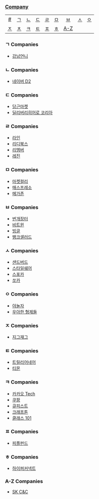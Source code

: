 ### [Company](#companies-1)

|     |     |     |     |     |     |     |     |     |
|:-:  |:-:  |:-:  |:-:  |:-:  |:-:  |:-:  |:-:  |:-:  |
| [#](#-companies)  | [ㄱ](#ㄱ-companies)  | [ㄴ](#ㄴ-companies)  | [ㄷ](#ㄷ-companies)  | [ㄹ](#ㄹ-companies)  | [ㅁ](#ㅁ-companies)  | [ㅂ](#ㅂ-companies)  | [ㅅ](#ㅅ-companies)  | [ㅇ](#ㅇ-companies)  |
| [ㅈ](#ㅈ-companies)  | [ㅊ](#ㅊ-companies)  | [ㅋ](#ㅋ-companies)  | [ㅌ](#ㅌ-companies)  | [ㅍ](#ㅍ-companies)  | [ㅎ](#ㅎ-companies)  | [A-Z](#A-Z-companies)

### ㄱ Companies

- [강남언니](https://blog.gangnamunni.com/blog)

### ㄴ Companies

- [네이버 D2](https://d2.naver.com/home)

### ㄷ Companies

- [당근마켓](https://medium.com/daangn)
- [딜리버리히어로 코리아](https://medium.com/deliverytechkorea)

### ㄹ Companies

- [라인](https://engineering.linecorp.com/ko/blog/)
- [리디북스](https://www.ridicorp.com/blog/)
- [리멤버](https://blog.dramancompany.com/)
- [레진](https://tech.lezhin.com/)

### ㅁ Companies

- [마켓컬리](https://helloworld.kurly.com/)
- [매스프레소](https://medium.com/qandastudy)
- [메가존](https://cloud.hosting.kr/blog/)

### ㅂ Companies

- [번개장터](https://bunjang.github.io/)
- [비트윈](http://engineering.vcnc.co.kr/)
- [빙글](https://medium.com/vingle-tech-blog)
- [뱅크샐러드](https://blog.banksalad.com/tech/)

### ㅅ Companies

- [샌드버드](https://blog.sendbird.com/ko/)
- [스타일쉐어](https://medium.com/styleshare)
- [스포카](https://spoqa.github.io/)
- [쏘카](https://tech.socarcorp.kr/)

### ㅇ Companies

- [야놀자](https://yanolja.github.io/)
- [우아한 형제들](https://woowabros.github.io/)

### ㅈ Companies

- [지그재그](https://devblog.croquis.com/ko/)

### ㅌ Companies
  
- [트릴리어네어](https://engineering.huiseoul.com/)
- [티몬](https://blog.naver.com/tmondev)

### ㅋ Companies

- [카카오 Tech](https://tech.kakao.com/blog/)
- [쿠팡](https://medium.com/coupang-tech)
- [큐피스트](https://www.notion.so/CUPIST-f90561c9c7d947bc809f5f171f59e439)
- [크래프톤](https://blog.krafton.com/)
- [클래스 101](https://class101.dev/)

### ㅍ Companies

- [피플펀드](https://tech.peoplefund.co.kr/)

### ㅎ Companies

- [하이퍼커넥트](https://hyperconnect.github.io/)

### A-Z Companies

- [SK C&C](https://medium.com/dtevangelist)